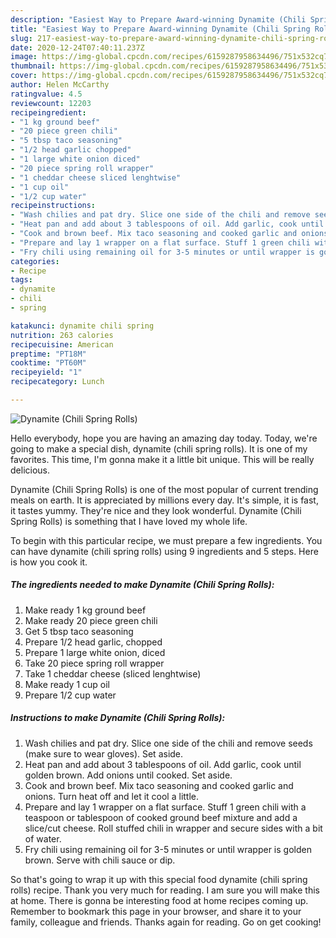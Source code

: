 ```yaml
---
description: "Easiest Way to Prepare Award-winning Dynamite (Chili Spring Rolls)"
title: "Easiest Way to Prepare Award-winning Dynamite (Chili Spring Rolls)"
slug: 217-easiest-way-to-prepare-award-winning-dynamite-chili-spring-rolls
date: 2020-12-24T07:40:11.237Z
image: https://img-global.cpcdn.com/recipes/6159287958634496/751x532cq70/dynamite-chili-spring-rolls-recipe-main-photo.jpg
thumbnail: https://img-global.cpcdn.com/recipes/6159287958634496/751x532cq70/dynamite-chili-spring-rolls-recipe-main-photo.jpg
cover: https://img-global.cpcdn.com/recipes/6159287958634496/751x532cq70/dynamite-chili-spring-rolls-recipe-main-photo.jpg
author: Helen McCarthy
ratingvalue: 4.5
reviewcount: 12203
recipeingredient:
- "1 kg ground beef"
- "20 piece green chili"
- "5 tbsp taco seasoning"
- "1/2 head garlic chopped"
- "1 large white onion diced"
- "20 piece spring roll wrapper"
- "1 cheddar cheese sliced lenghtwise"
- "1 cup oil"
- "1/2 cup water"
recipeinstructions:
- "Wash chilies and pat dry. Slice one side of the chili and remove seeds (make sure to wear gloves). Set aside."
- "Heat pan and add about 3 tablespoons of oil. Add garlic, cook until golden brown. Add onions until cooked. Set aside."
- "Cook and brown beef. Mix taco seasoning and cooked garlic and onions. Turn heat off and let it cool a little."
- "Prepare and lay 1 wrapper on a flat surface. Stuff 1 green chili with a teaspoon or tablespoon of cooked ground beef mixture and add a slice/cut cheese. Roll stuffed chili in wrapper and secure sides with a bit of water."
- "Fry chili using remaining oil for 3-5 minutes or until wrapper is golden brown. Serve with chili sauce or dip."
categories:
- Recipe
tags:
- dynamite
- chili
- spring

katakunci: dynamite chili spring 
nutrition: 263 calories
recipecuisine: American
preptime: "PT18M"
cooktime: "PT60M"
recipeyield: "1"
recipecategory: Lunch

---
```



![Dynamite (Chili Spring Rolls)](https://img-global.cpcdn.com/recipes/6159287958634496/751x532cq70/dynamite-chili-spring-rolls-recipe-main-photo.jpg)

Hello everybody, hope you are having an amazing day today. Today, we're going to make a special dish, dynamite (chili spring rolls). It is one of my favorites. This time, I'm gonna make it a little bit unique. This will be really delicious.

Dynamite (Chili Spring Rolls) is one of the most popular of current trending meals on earth. It is appreciated by millions every day. It's simple, it is fast, it tastes yummy. They're nice and they look wonderful. Dynamite (Chili Spring Rolls) is something that I have loved my whole life.




To begin with this particular recipe, we must prepare a few ingredients. You can have dynamite (chili spring rolls) using 9 ingredients and 5 steps. Here is how you cook it.

<!--inarticleads1-->

##### The ingredients needed to make Dynamite (Chili Spring Rolls):

1. Make ready 1 kg ground beef
1. Make ready 20 piece green chili
1. Get 5 tbsp taco seasoning
1. Prepare 1/2 head garlic, chopped
1. Prepare 1 large white onion, diced
1. Take 20 piece spring roll wrapper
1. Take 1 cheddar cheese (sliced lenghtwise)
1. Make ready 1 cup oil
1. Prepare 1/2 cup water




<!--inarticleads2-->

##### Instructions to make Dynamite (Chili Spring Rolls):

1. Wash chilies and pat dry. Slice one side of the chili and remove seeds (make sure to wear gloves). Set aside.
1. Heat pan and add about 3 tablespoons of oil. Add garlic, cook until golden brown. Add onions until cooked. Set aside.
1. Cook and brown beef. Mix taco seasoning and cooked garlic and onions. Turn heat off and let it cool a little.
1. Prepare and lay 1 wrapper on a flat surface. Stuff 1 green chili with a teaspoon or tablespoon of cooked ground beef mixture and add a slice/cut cheese. Roll stuffed chili in wrapper and secure sides with a bit of water.
1. Fry chili using remaining oil for 3-5 minutes or until wrapper is golden brown. Serve with chili sauce or dip.




So that's going to wrap it up with this special food dynamite (chili spring rolls) recipe. Thank you very much for reading. I am sure you will make this at home. There is gonna be interesting food at home recipes coming up. Remember to bookmark this page in your browser, and share it to your family, colleague and friends. Thanks again for reading. Go on get cooking!
